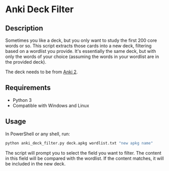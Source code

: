 # Anki Deck Filter

## Description

Sometimes you like a deck, but you only want to study the first 200 core words or so. This script extracts those cards into a new deck, filtering based on a wordlist you provide. It's essentially the same deck, but with only the words of your choice (assuming the words in your wordlist are in the provided deck). 

The deck needs to be from [Anki 2](https://apps.ankiweb.net/).

## Requirements

* Python 3
* Compatible with Windows and Linux

## Usage

In PowerShell or any shell, run:

```bash
python anki_deck_filter.py deck.apkg wordlist.txt "new apkg name"
```

The script will prompt you to select the field you want to filter. The content in this field will be compared with the wordlist. If the content matches, it will be included in the new deck.
